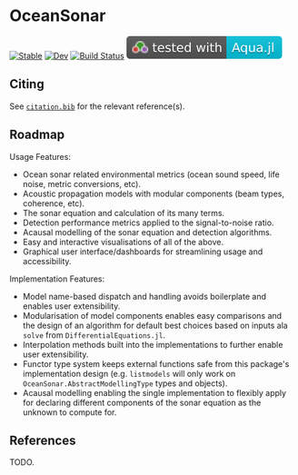 # OceanSonar

[![Stable](https://img.shields.io/badge/docs-stable-blue.svg)](https://kapple19.github.io/OceanSonar.jl/stable/)
[![Dev](https://img.shields.io/badge/docs-dev-blue.svg)](https://kapple19.github.io/OceanSonar.jl/dev/)
[![Build Status](https://github.com/kapple19/OceanSonar.jl/actions/workflows/CI.yml/badge.svg?branch=main)](https://github.com/kapple19/OceanSonar.jl/actions/workflows/CI.yml?query=branch%3Amain)
[![Aqua](https://raw.githubusercontent.com/JuliaTesting/Aqua.jl/master/badge.svg)](https://github.com/JuliaTesting/Aqua.jl)

## Citing

See [`citation.bib`](CITATION.bib) for the relevant reference(s).

## Roadmap

Usage Features:

* Ocean sonar related environmental metrics (ocean sound speed, life noise, metric conversions, etc).
* Acoustic propagation models with modular components (beam types, coherence, etc).
* The sonar equation and calculation of its many terms.
* Detection performance metrics applied to the signal-to-noise ratio.
* Acausal modelling of the sonar equation and detection algorithms.
* Easy and interactive visualisations of all of the above.
* Graphical user interface/dashboards for streamlining usage and accessibility.

Implementation Features:

* Model name-based dispatch and handling avoids boilerplate and enables user extensibility.
* Modularisation of model components enables easy comparisons and the design of an algorithm for default best choices based on inputs ala `solve` from `DifferentialEquations.jl`.
* Interpolation methods built into the implementations to further enable user extensibility.
* Functor type system keeps external functions safe from this package's implementation design (e.g. `listmodels` will only work on `OceanSonar.AbstractModellingType` types and objects).
* Acausal modelling enabling the single implementation to flexibly apply for declaring different components of the sonar equation as the unknown to compute for.

## References

TODO.
